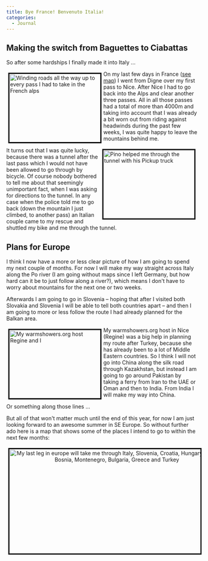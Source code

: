 ```yaml
---
title: Bye France! Benvenuto Italia!
categories:
  - Journal
---
```

## Making the switch from Baguettes to Ciabattas

So after some hardships I finally made it into Italy &#8230;

[<img alt="Winding roads all the way up to every pass I had to take in the French alps" ilo-full-src="http://farm8.staticflickr.com/7211/7240724214_6e0ee47f2a_m.jpg" src="http://farm8.staticflickr.com/7211/7240724214_6e0ee47f2a_m.jpg" style="width: 240px; height: 180px; border: 3px solid black; float: left;margin:5px;" />][1]On my last few days in France (<a href="http://mike-on-a-bike.com/route/" target="_blank" title="My route so far">see map</a>) I went from Digne over my first pass to Nice. After Nice I had to go back into the Alps and clear another three passes. All in all those passes had a total of more than 4000m and taking into account that I was already a bit worn out from riding against headwinds during the past few weeks, I was quite happy to leave the mountains behind me.

[<img alt="Pino helped me through the tunnel with his Pickup truck" ilo-full-src="http://farm8.staticflickr.com/7215/7240718922_cde4032459_m.jpg" src="http://farm8.staticflickr.com/7215/7240718922_cde4032459_m.jpg" style="width: 240px; height: 180px; float: right; border: 3px solid black;margin:5px;" />][2]

It turns out that I was quite lucky, because there was a tunnel after the last pass which I would not have been allowed to go through by bicycle. Of course nobody bothered to tell me about that seemingly unimportant fact, when I was asking for directions to the tunnel. In any case when the police told me to go back (down the mountain I just climbed, to another pass) an Italian couple came to my rescue and shuttled my bike and me through the tunnel.

## Plans for Europe

I think I now have a more or less clear picture of how I am going to spend my next couple of months. For now I will make my way straight across Italy along the Po river (I am going without maps since I left Germany, but how hard can it be to just follow along a river?), which means I don't have to worry about mountains for the next one or two weeks.

Afterwards I am going to go in Slovenia &#8211; hoping that after I visited both Slovakia and Slovenia I will be able to tell both countries apart &#8211; and then I am going to more or less follow the route I had already planned for the Balkan area.

[<img alt="My warmshowers.org host Regine and I" ilo-full-src="http://farm6.staticflickr.com/5151/7240729016_f13229ae06_m.jpg" src="http://farm6.staticflickr.com/5151/7240729016_f13229ae06_m.jpg" style="width: 240px; height: 180px; float: left;margin:5px;border:3px solid black;" />][3]My warmshowers.org host in Nice (Regine) was a big help in planning my route after Turkey, because she has already been to a lot of Middle Eastern countries. So I think I will not go into China along the silk road through Kazakhstan, but instead I am going to go around Pakistan by taking a ferry from Iran to the UAE or Oman and then to India. From India I will make my way into China.

Or something along those lines &#8230;

But all of that won't matter much until the end of this year, for now I am just looking forward to an awesome summer in SE Europe. So without further ado here is a map that shows some of the places I intend to go to within the next few months:

<p style="text-align: center;">
  <img alt="My last leg in europe will take me through Italy, Slovenia, Croatia, Hungary, Serbia, Bosnia, Montenegro, Bulgaria, Greece and Turkey" ilo-full-src="http://mike-on-a-bike.com/imgs/europe_last_leg.png" src="http://mike-on-a-bike.com/imgs/europe_last_leg.png" style="width: 567px; height: 275px; border: 3px solid black; margin: 5px;" />
</p>

 [1]: http://www.flickr.com/photos/mike-on-a-bike/7240724214/in/set-72157629665972422/lightbox/
 [2]: http://www.flickr.com/photos/mike-on-a-bike/7240718922/in/photostream/lightbox/
 [3]: http://www.flickr.com/photos/mike-on-a-bike/7240729016/in/set-72157629665972422/lightbox/